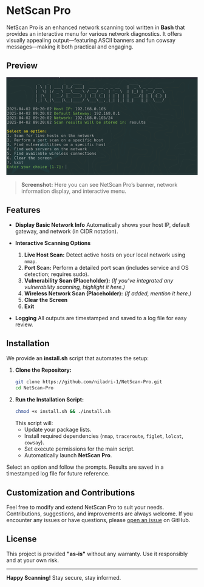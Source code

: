 # NetScan Pro

NetScan Pro is an enhanced network scanning tool written in **Bash** that provides an interactive menu for various network diagnostics. It offers visually appealing output—featuring ASCII banners and fun cowsay messages—making it both practical and engaging.

## Preview

<img src="https://github.com/niladri-1/NetScan-Pro/blob/main/assets/Preview.png" alt="NetScan Pro Preview" width="700">

> **Screenshot:** Here you can see NetScan Pro’s banner, network information display, and interactive menu.

## Features

- **Display Basic Network Info**
  Automatically shows your host IP, default gateway, and network (in CIDR notation).

- **Interactive Scanning Options**
  1. **Live Host Scan:** Detect active hosts on your local network using `nmap`.
  2. **Port Scan:** Perform a detailed port scan (includes service and OS detection; requires sudo).
  3. **Vulnerability Scan (Placeholder):** *(If you’ve integrated any vulnerability scanning, highlight it here.)*
  4. **Wireless Network Scan (Placeholder):** *(If added, mention it here.)*
  5. **Clear the Screen**
  6. **Exit**

- **Logging**
  All outputs are timestamped and saved to a log file for easy review.

## Installation

We provide an **install.sh** script that automates the setup:

1. **Clone the Repository:**
   ```bash
   git clone https://github.com/niladri-1/NetScan-Pro.git
   cd NetScan-Pro
   ```
2. **Run the Installation Script:**
   ```bash
   chmod +x install.sh && ./install.sh
   ```
   This script will:
   - Update your package lists.
   - Install required dependencies (`nmap`, `traceroute`, `figlet`, `lolcat`, `cowsay`).
   - Set execute permissions for the main script.
   - Automatically launch **NetScan Pro**.

Select an option and follow the prompts. Results are saved in a timestamped log file for future reference.

## Customization and Contributions

Feel free to modify and extend NetScan Pro to suit your needs. Contributions, suggestions, and improvements are always welcome. If you encounter any issues or have questions, please [open an issue](https://github.com/niladri-1/NetScan-Pro/issues) on GitHub.

## License

This project is provided **"as-is"** without any warranty. Use it responsibly and at your own risk.

---

**Happy Scanning!**
Stay secure, stay informed.